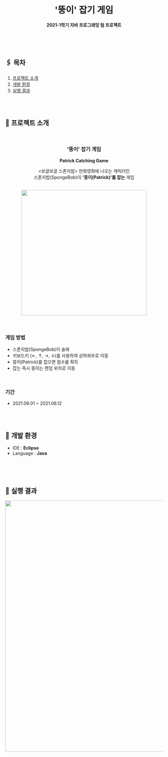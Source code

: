 <br>
<h1 align="center">'뚱이' 잡기 게임</h1>
<p align="center">
  <strong>2021-1학기 자바 프로그래밍 텀 프로젝트</strong>
<br>


<br>
<br>
 
</p>

<br>


## 🖇️ 목차
1. [프로젝트 소개](#프로젝트_소개)
2. [개발 환경](#개발_환경)
3. [실행 결과](#실행_결과) 

<br>
<br>



 

<h2 id="프로젝트_소개">📌 프로젝트 소개</h2> 
<br>
<h3 align="center">'뚱이' 잡기 게임</h3>
<p align="center">
  <strong>Patrick Catching Game</strong><br>

<div align=center>

<보글보글 스폰지밥> 만화영화에 나오는 캐릭터인<br>스폰지밥(SpongeBob)이 **'뚱이(Patrick)'를 잡는** 게임

<br>
<img src='https://github.com/J-yun-ji/patrick-catching-game/assets/66745172/3daa9d9a-b02b-4a25-aa09-b27a3b7c5efc' width="400px">
</div>

<br>
<br>

### 게임 방법
* 스폰지밥(SpongeBob)이 술래
* 키보드키 (←, ↑, →, ↓)를 사용하여 상하좌우로 이동
* 뚱이(Patrick)를 잡으면 점수를 획득
* 잡는 즉시 뚱이는 랜덤 위치로 이동

<br>

### 기간
 * 2021.06.01 ~ 2021.06.12

<br>
<br>

<h2 id="개발_환경">📌 개발 환경 </h2>

* IDE : **Eclipse**
* Language : **Java**


<br>
<br>
<br>

<h2 id="실행_결과">📌 실행 결과</h2> 

<img src='https://github.com/J-yun-ji/patrick-catching-game/assets/66745172/697da477-0247-4ab5-8fe8-286aca80c1f1' width="800px">
